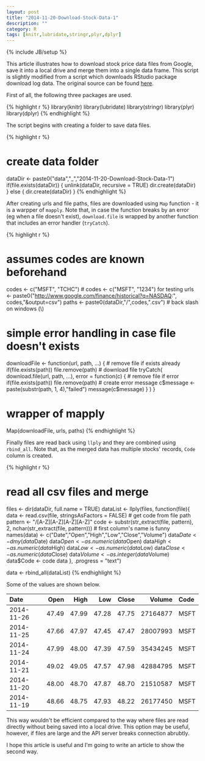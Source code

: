 ```yaml
---
layout: post
title: "2014-11-20-Download-Stock-Data-1"
description: ""
category: R
tags: [knitr,lubridate,stringr,plyr,dplyr]
---
```

{% include JB/setup %}

This article illustrates how to download stock price data files from Google, save it into a local drive and merge them into a single data frame. This script is slightly modified from a script which downloads RStudio package download log data. The original source can be found [here](https://github.com/hadley/cran-logs-dplyr/blob/master/1-download.r).  

First of all, the following three packages are used.


{% highlight r %}
library(knitr)
library(lubridate)
library(stringr)
library(plyr)
library(dplyr)
{% endhighlight %}

The script begins with creating a folder to save data files.


{% highlight r %}
# create data folder
dataDir <- paste0("data","_","2014-11-20-Download-Stock-Data-1")
if(file.exists(dataDir)) { 
      unlink(dataDir, recursive = TRUE)
      dir.create(dataDir)
} else {
      dir.create(dataDir)
}
{% endhighlight %}

After creating urls and file paths, files are downloaded using `Map` function - it is a warpper of `mapply`. Note that, in case the function breaks by an error (eg when a file doesn't exist), `download.file` is wrapped by another function that includes an error handler (`tryCatch`). 


{% highlight r %}
# assumes codes are known beforehand
codes <- c("MSFT", "TCHC") # codes <- c("MSFT", "1234") for testing
urls <- paste0("http://www.google.com/finance/historical?q=NASDAQ:",
               codes,"&output=csv")
paths <- paste0(dataDir,"/",codes,".csv") # back slash on windows (\\)
 
# simple error handling in case file doesn't exists
downloadFile <- function(url, path, ...) {
      # remove file if exists already
      if(file.exists(path)) file.remove(path)
      # download file
      tryCatch(            
            download.file(url, path, ...), error = function(c) {
                  # remove file if error
                  if(file.exists(path)) file.remove(path)
                  # create error message
                  c$message <- paste(substr(path, 1, 4),"failed")
                  message(c$message)
            }
      )
}
# wrapper of mapply
Map(downloadFile, urls, paths)
{% endhighlight %}


Finally files are read back using `llply` and they are combined using `rbind_all`. Note that, as the merged data has multiple stocks' records, `Code` column is created.



{% highlight r %}
# read all csv files and merge
files <- dir(dataDir, full.name = TRUE)
dataList <- llply(files, function(file){
      data <- read.csv(file, stringsAsFactors = FALSE)
      # get code from file path
      pattern <- "/[A-Z][A-Z][A-Z][A-Z]"
      code <- substr(str_extract(file, pattern), 2, nchar(str_extract(file, pattern)))
      # first column's name is funny
      names(data) <- c("Date","Open","High","Low","Close","Volume")
      data$Date <- dmy(data$Date)
      data$Open <- as.numeric(data$Open)
      data$High <- as.numeric(data$High)
      data$Low <- as.numeric(data$Low)
      data$Close <- as.numeric(data$Close)
      data$Volume <- as.integer(data$Volume)
      data$Code <- code
      data
}, .progress = "text")
 
data <- rbind_all(dataList)
{% endhighlight %}

Some of the values are shown below.


|Date       |  Open|  High|   Low| Close|   Volume|Code |
|:----------|-----:|-----:|-----:|-----:|--------:|:----|
|2014-11-26 | 47.49| 47.99| 47.28| 47.75| 27164877|MSFT |
|2014-11-25 | 47.66| 47.97| 47.45| 47.47| 28007993|MSFT |
|2014-11-24 | 47.99| 48.00| 47.39| 47.59| 35434245|MSFT |
|2014-11-21 | 49.02| 49.05| 47.57| 47.98| 42884795|MSFT |
|2014-11-20 | 48.00| 48.70| 47.87| 48.70| 21510587|MSFT |
|2014-11-19 | 48.66| 48.75| 47.93| 48.22| 26177450|MSFT |

This way wouldn't be efficient compared to the way where files are read directly without being saved into a local drive. This option may be useful, however, if files are large and the API server breaks connection abrubtly.

I hope this article is useful and I'm going to write an article to show the second way.
